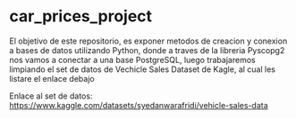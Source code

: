 # car_prices_project
El objetivo de este repositorio, es exponer metodos de creacion y conexion a bases de datos utilizando Python, donde a traves de la libreria Pyscopg2 nos vamos a conectar a una base PostgreSQL, luego trabajaremos limpiando el set de datos de Vechicle Sales Dataset de Kagle, al cual les listare el enlace debajo

Enlace al set de datos: https://www.kaggle.com/datasets/syedanwarafridi/vehicle-sales-data
